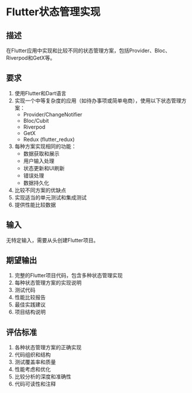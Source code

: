 # Flutter状态管理实现

## 描述
在Flutter应用中实现和比较不同的状态管理方案，包括Provider、Bloc、Riverpod和GetX等。

## 要求
1. 使用Flutter和Dart语言
2. 实现一个中等复杂度的应用（如待办事项或简单电商），使用以下状态管理方案：
   - Provider/ChangeNotifier
   - Bloc/Cubit
   - Riverpod
   - GetX
   - Redux (flutter_redux)
3. 每种方案实现相同的功能：
   - 数据获取和展示
   - 用户输入处理
   - 状态更新和UI刷新
   - 错误处理
   - 数据持久化
4. 比较不同方案的优缺点
5. 实现适当的单元测试和集成测试
6. 提供性能比较数据

## 输入
无特定输入，需要从头创建Flutter项目。

## 期望输出
1. 完整的Flutter项目代码，包含多种状态管理实现
2. 每种状态管理方案的实现说明
3. 测试代码
4. 性能比较报告
5. 最佳实践建议
6. 项目结构说明

## 评估标准
1. 各种状态管理方案的正确实现
2. 代码组织和结构
3. 测试覆盖率和质量
4. 性能考虑和优化
5. 比较分析的深度和准确性
6. 代码可读性和注释
